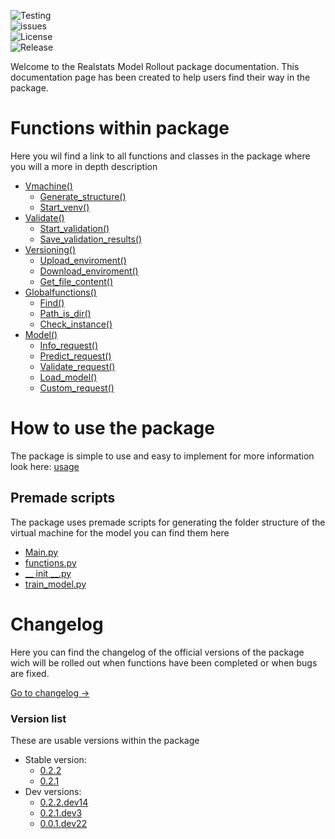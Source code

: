 ![Testing](https://img.shields.io/github/workflow/status/bharkema/realstatsmodelrollout/Python%20package%20testing?label=Testing&style=for-the-badge)
<br>
![issues](https://img.shields.io/github/issues/bharkema/realstatsmodelrollout?style=for-the-badge)
<br>
![License](https://img.shields.io/github/license/bharkema/RealstatsModelRollout?style=for-the-badge)
<br>
![Release](https://img.shields.io/github/v/release/bharkema/RealstatsModelRollout?style=for-the-badge)

Welcome to the Realstats Model Rollout package documentation. This documentation page has been created to help users find their way in the package.

# Functions within package
Here you wil find a link to all functions and classes in the package where you will a more in depth description
* [Vmachine()](./vmachine/vmachine)
    * [Generate_structure()](./vmachine/functions/generate_structure_rework)
    * [Start_venv()](./vmachine/functions/start_venv)
* [Validate()](./validate/validate)
    * [Start_validation()](./validate/functions/start_validation)
    * [Save_validation_results()](./validate/functions/save_validation)
* [Versioning()](./versioning/versioning)
    * [Upload_enviroment()](./versioning/functions/upload_enviro)
    * [Download_enviroment()](./versioning/functions/download_enviro)
    * [Get_file_content()](./versioning/functions/download_file)
* [Globalfunctions()](./global_functions/globalfunctions)
    * [Find()](./global_functions/functions/find)
    * [Path_is_dir()](./global_functions/functions/pathisdir)
    * [Check_instance()](./global_functions/functions/check_instance.md)
* [Model()](./model/model)
    * [Info_request()](./model/functions/model_info_request)
    * [Predict_request()](./model/functions/model_predict_request)
    * [Validate_request()](./model/functions/model_validate_request.md) 
    * [Load_model()](./model/functions/model_load_request.md)
    * [Custom_request()](./model/functions/model_custom_request)

# How to use the package
The package is simple to use and easy to implement for more information look here:
[usage](./usage)

## Premade scripts
The package uses premade scripts for generating the folder structure of the virtual machine for the model you can find them here
* [Main.py](./premade_scripts/main.md)
* [functions.py](./premade_scripts/functions.md)
* [__ init __.py](./premade_scripts/init.md)
* [train_model.py](./premade_scripts/train.md)


# Changelog
Here you can find the changelog of the official versions of the package wich will be rolled out when functions have been completed or when bugs are fixed.

[Go to changelog ->](./changelog)

### Version list
These are usable versions within the package
* Stable version:
    * [0.2.2](./changelog#version-022)
    * [0.2.1](./changelog#version-021)
* Dev versions:
    * [0.2.2.dev14](./changelog#version-021dev3)
    * [0.2.1.dev3](./changelog#version-021dev3)
    * [0.0.1.dev22](./changelog#version-001dev22)


